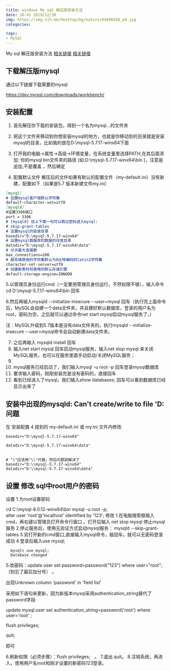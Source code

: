 ```yaml
---
title: windows My sql 解压版安装方法
date: 10:41 2019/12/30
img: https://img.xjh.me/desktop/bg/nature/64606548_p0.jpg
categories:

tags:
- MySql
---
```

My sql 解压版安装方法 [相关链接](https://www.cnblogs.com/shenliang123/p/3203546.html)  [相关链接](https://www.cnblogs.com/ayyl/p/5978418.html)  

<!--more-->

<!-- toc -->



## **下载解压版mysql**

通过以下链接下载需要的mysql

https://dev.mysql.com/downloads/workbench/



## **安装配置**
1. 首先解压你下载的安装包，得到一个名为mysql…的文件夹

2. 把这个文件夹移动到你想安装mysql的地方，也就是你移动到的目录就是安装mysql的目录，比如我的放在D:\\mysql-5.7.17-winx64下面

3. 打开我的电脑->属性->高级->环境变量，在系统变量里选择PATH,在其后面添加: 你的mysql bin文件夹的路径 (如:D:\\mysql-5.7.17-winx64\bin )，注意是追加,不是覆盖 ，然后确定

4. 配置默认文件
   解压后的文件如果有默认的配置文件（my-default.ini）没有新建，配置如下（如果是5.7 版本新建文件my.ini）
```markdown
[mysql]
# 设置mysql客户端默认字符集
default-character-set=utf8 
[mysqld]
#设置3306端口
port = 3306 
# [mysqld] 加上下面一句可以跳过密码进入mysql:
# skip-grant-tables
# 设置mysql的安装目录
basedir="D:\mysql-5.7.17-winx64"
# 设置mysql数据库的数据的存放目录
datadir="D:\mysql-5.7.17-winx64\data"
# 允许最大连接数
max_connections=200
# 服务端使用的字符集默认为8比特编码的latin1字符集
character-set-server=utf8
# 创建新表时将使用的默认存储引擎
default-storage-engine=INNODB 
```

​    5.以管理员身份运行cmd（一定要用管理员身份运行，不然权限不够），输入命令 cd D:\\mysql-5.7.17-winx64\bin  回车

   6.然后再输入mysqld --initialize-insecure --user=mysql 回车（执行完上面命令后，MySQL会自建一个data文件夹，并且建好默认数据库，登录的用户名为root，密码为空，之后就可以通过命令net start mysql启动mysql服务了。）

 注：MySQL升级到5.7版本是没有data文件夹的，执行mysqld --initialize-insecure --user=mysql命令会自动新建data文件夹。

7. 之后再输入 mysqld install 回车
8. 输入net start mysql 回车启动mysql服务，输入net stop mysql 来关闭MySQL服务，也可以在服务里面手动启动/关闭MySQL服务；
9. 
10. mysql服务已经启动了，我们输入mysql -u root -p 回车登录mysql数据库
11. 要求输入密码，刚刚安装完是没有密码的，直接回车
12. 看到已经进入了mysql，我们输入show databases; 回车可以看到数据库已经显示出来了

## **安装中出现的mysqld: Can't create/write to file 'D:问题**

在 安装配置  4 提到的 my-default.ini  或 my.ini 文件内修改

<code>basedir="D:\mysql-5.7.17-winx64"</code>

<code>datadir="D:\mysql-5.7.17-winx64\data"</code>

 ```mysql

# "\"应该用"\\"代替，然后问题就解决了
basedir="D:\\mysql-5.7.17-winx64"
datadir="D:\\mysql-5.7.17-winx64\data"

 ```

## **设置 修改 sql中root用户的密码**
设置
1.为root设置密码

cd C:\mysql-8.0.12-winx64\bin     mysql -u root -p;      
alter user 'root'@'localhost' identified by '123';
修改
1.在电脑搜索框输入cmd，再右键以管理员打开命令行窗口 。打开后输入 net stop mysql 停止mysql服务
2.停止服务后，使用无验证方式启动mysql服务： mysqld --skip-grant-tables
3.另打开新的cmd窗口,直接输入mysql命令，敲回车。就可以无密码登录成功
4.登录后输入use mysql;

```mysql
  mysql> use mysql;
  Database changed
```
5.改密码：update user set password=password("123") where user="root";（别忘了最后加分号） 。 

出现Unknown column 'password' in 'field list'

采用如下语句来更新，因为新版本mysql采用authentication_string替代了password字段

 

update mysql.user set authentication_string=password('root') where user='root' ;

flush privileges;

 quit;

即可

6.刷新权限（必须步骤）：flush privileges;　。 
7.退出 quit。 
8.注销系统，再进入，使用用户名root和刚才设置的新密码123登录。

